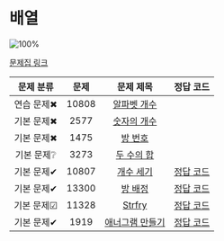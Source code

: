 # 배열

![100%](https://progress-bar.dev/7/?scale=8&title=progress&width=500&color=babaca&suffix=/8)

[문제집 링크](https://www.acmicpc.net/workbook/view/7307)

| 문제 분류 | 문제 | 문제 제목 | 정답 코드 |
| :--: | :--: | :--: | :--: |
| 연습 문제✖ | 10808 | [알파벳 개수](https://www.acmicpc.net/problem/10808) | |
| 기본 문제✖ | 2577 | [숫자의 개수](https://www.acmicpc.net/problem/2577) |  |
| 기본 문제✖ | 1475 | [방 번호](https://www.acmicpc.net/problem/1475) |  |
| 기본 문제❔ | 3273 | [두 수의 합](https://www.acmicpc.net/problem/3273) |  |
| 기본 문제✔ | 10807 | [개수 세기](https://www.acmicpc.net/problem/10807) | [정답 코드](10807.cpp) |
| 기본 문제✔ | 13300 | [방 배정](https://www.acmicpc.net/problem/13300) | [정답 코드](13300.cpp) |
| 기본 문제☑ | 11328 | [Strfry](https://www.acmicpc.net/problem/11328) | [정답 코드](11328.cpp) |
| 기본 문제✔ | 1919 | [애너그램 만들기](https://www.acmicpc.net/problem/1919) | [정답 코드](1919.cpp) |